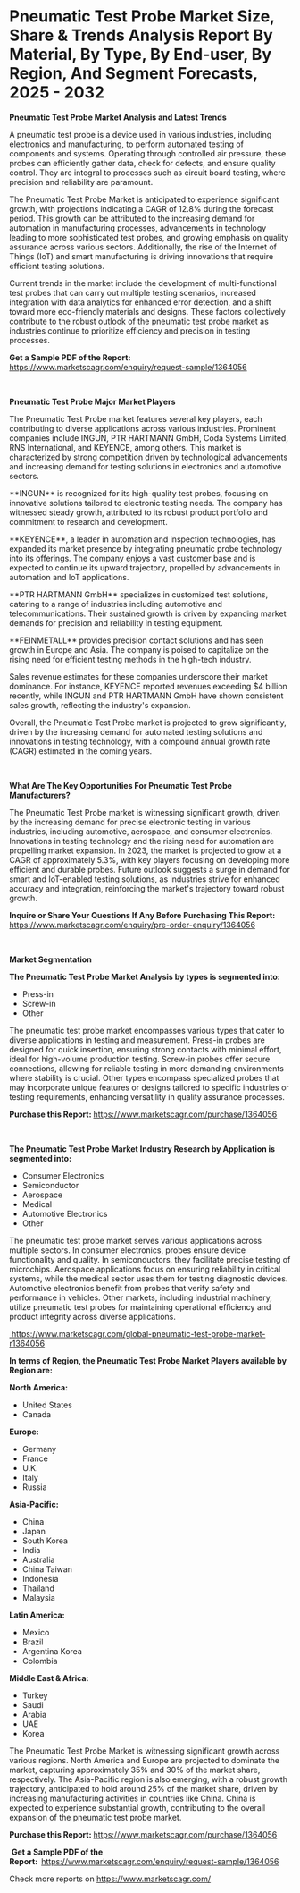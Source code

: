 <p><h1>Pneumatic Test Probe Market Size, Share & Trends Analysis Report By Material, By Type, By End-user, By Region, And Segment Forecasts, 2025 - 2032</h1></p><p><strong>Pneumatic Test Probe Market Analysis and Latest Trends</strong></p>
<p><p>A pneumatic test probe is a device used in various industries, including electronics and manufacturing, to perform automated testing of components and systems. Operating through controlled air pressure, these probes can efficiently gather data, check for defects, and ensure quality control. They are integral to processes such as circuit board testing, where precision and reliability are paramount.</p><p>The Pneumatic Test Probe Market is anticipated to experience significant growth, with projections indicating a CAGR of 12.8% during the forecast period. This growth can be attributed to the increasing demand for automation in manufacturing processes, advancements in technology leading to more sophisticated test probes, and growing emphasis on quality assurance across various sectors. Additionally, the rise of the Internet of Things (IoT) and smart manufacturing is driving innovations that require efficient testing solutions.</p><p>Current trends in the market include the development of multi-functional test probes that can carry out multiple testing scenarios, increased integration with data analytics for enhanced error detection, and a shift toward more eco-friendly materials and designs. These factors collectively contribute to the robust outlook of the pneumatic test probe market as industries continue to prioritize efficiency and precision in testing processes.</p></p>
<p><strong>Get a Sample PDF of the Report:&nbsp;</strong> <a href="https://www.marketscagr.com/enquiry/request-sample/1364056?utm_campaign=2799&utm_medium=2&utm_source=Github&utm_content=ia&utm_term=28022025&utm_id=pneumatic-test-probe">https://www.marketscagr.com/enquiry/request-sample/1364056</a></p>
<p>&nbsp;</p>
<p><strong>Pneumatic Test Probe Major Market Players</strong></p>
<p><p>The Pneumatic Test Probe market features several key players, each contributing to diverse applications across various industries. Prominent companies include INGUN, PTR HARTMANN GmbH, Coda Systems Limited, RNS International, and KEYENCE, among others. This market is characterized by strong competition driven by technological advancements and increasing demand for testing solutions in electronics and automotive sectors.</p><p>**INGUN** is recognized for its high-quality test probes, focusing on innovative solutions tailored to electronic testing needs. The company has witnessed steady growth, attributed to its robust product portfolio and commitment to research and development.</p><p>**KEYENCE**, a leader in automation and inspection technologies, has expanded its market presence by integrating pneumatic probe technology into its offerings. The company enjoys a vast customer base and is expected to continue its upward trajectory, propelled by advancements in automation and IoT applications.</p><p>**PTR HARTMANN GmbH** specializes in customized test solutions, catering to a range of industries including automotive and telecommunications. Their sustained growth is driven by expanding market demands for precision and reliability in testing equipment.</p><p>**FEINMETALL** provides precision contact solutions and has seen growth in Europe and Asia. The company is poised to capitalize on the rising need for efficient testing methods in the high-tech industry.</p><p>Sales revenue estimates for these companies underscore their market dominance. For instance, KEYENCE reported revenues exceeding $4 billion recently, while INGUN and PTR HARTMANN GmbH have shown consistent sales growth, reflecting the industry's expansion.</p><p>Overall, the Pneumatic Test Probe market is projected to grow significantly, driven by the increasing demand for automated testing solutions and innovations in testing technology, with a compound annual growth rate (CAGR) estimated in the coming years.</p></p>
<p>&nbsp;</p>
<p><strong>What Are The Key Opportunities For Pneumatic Test Probe Manufacturers?</strong></p>
<p><p>The Pneumatic Test Probe market is witnessing significant growth, driven by the increasing demand for precise electronic testing in various industries, including automotive, aerospace, and consumer electronics. Innovations in testing technology and the rising need for automation are propelling market expansion. In 2023, the market is projected to grow at a CAGR of approximately 5.3%, with key players focusing on developing more efficient and durable probes. Future outlook suggests a surge in demand for smart and IoT-enabled testing solutions, as industries strive for enhanced accuracy and integration, reinforcing the market's trajectory toward robust growth.</p></p>
<p><strong>Inquire or Share Your Questions If Any Before Purchasing This Report:</strong> <a href="https://www.marketscagr.com/enquiry/pre-order-enquiry/1364056?utm_campaign=2799&utm_medium=2&utm_source=Github&utm_content=ia&utm_term=28022025&utm_id=pneumatic-test-probe">https://www.marketscagr.com/enquiry/pre-order-enquiry/1364056</a></p>
<p>&nbsp;</p>
<p><strong>Market Segmentation</strong></p>
<p><strong>The Pneumatic Test Probe Market Analysis by types is segmented into:</strong></p>
<p><ul><li>Press-in</li><li>Screw-in</li><li>Other</li></ul></p>
<p><p>The pneumatic test probe market encompasses various types that cater to diverse applications in testing and measurement. Press-in probes are designed for quick insertion, ensuring strong contacts with minimal effort, ideal for high-volume production testing. Screw-in probes offer secure connections, allowing for reliable testing in more demanding environments where stability is crucial. Other types encompass specialized probes that may incorporate unique features or designs tailored to specific industries or testing requirements, enhancing versatility in quality assurance processes.</p></p>
<p><strong>Purchase this Report:&nbsp;</strong><a href="https://www.marketscagr.com/purchase/1364056?utm_campaign=2799&utm_medium=2&utm_source=Github&utm_content=ia&utm_term=28022025&utm_id=pneumatic-test-probe">https://www.marketscagr.com/purchase/1364056</a></p>
<p>&nbsp;</p>
<p><strong>The Pneumatic Test Probe Market Industry Research by Application is segmented into:</strong></p>
<p><ul><li>Consumer Electronics</li><li>Semiconductor</li><li>Aerospace</li><li>Medical</li><li>Automotive Electronics</li><li>Other</li></ul></p>
<p><p>The pneumatic test probe market serves various applications across multiple sectors. In consumer electronics, probes ensure device functionality and quality. In semiconductors, they facilitate precise testing of microchips. Aerospace applications focus on ensuring reliability in critical systems, while the medical sector uses them for testing diagnostic devices. Automotive electronics benefit from probes that verify safety and performance in vehicles. Other markets, including industrial machinery, utilize pneumatic test probes for maintaining operational efficiency and product integrity across diverse applications.</p></p>
<p><a href="https://www.marketscagr.com/global-pneumatic-test-probe-market-r1364056?utm_campaign=2799&utm_medium=2&utm_source=Github&utm_content=ia&utm_term=28022025&utm_id=pneumatic-test-probe">&nbsp;https://www.marketscagr.com/global-pneumatic-test-probe-market-r1364056</a></p>
<p><strong>In terms of Region, the Pneumatic Test Probe Market Players available by Region are:</strong></p>
<p>
    <p> <strong> North America: </strong>
        <ul>
            <li>United States</li>
            <li>Canada</li>
        </ul>
        </p> 
    <p> <strong> Europe: </strong>
        <ul>
            <li>Germany</li>
            <li>France</li>
            <li>U.K.</li>
            <li>Italy</li>
            <li>Russia</li>
        </ul>
        </p> 
    <p> <strong> Asia-Pacific: </strong>
        <ul>
            <li>China</li>
            <li>Japan</li>
            <li>South Korea</li>
            <li>India</li>
            <li>Australia</li>
            <li>China Taiwan</li>
            <li>Indonesia</li>
            <li>Thailand</li>
            <li>Malaysia</li>
        </ul>
        </p> 
    <p> <strong> Latin America: </strong>
        <ul>
            <li>Mexico</li>
            <li>Brazil</li>
            <li>Argentina Korea</li>
            <li>Colombia</li>
        </ul>
        </p> 
    <p> <strong> Middle East & Africa: </strong>
        <ul>
            <li>Turkey</li>
            <li>Saudi</li>
            <li>Arabia</li>
            <li>UAE</li>
            <li>Korea</li>
        </ul>
    </p>
    </p>
<p><p>The Pneumatic Test Probe Market is witnessing significant growth across various regions. North America and Europe are projected to dominate the market, capturing approximately 35% and 30% of the market share, respectively. The Asia-Pacific region is also emerging, with a robust growth trajectory, anticipated to hold around 25% of the market share, driven by increasing manufacturing activities in countries like China. China is expected to experience substantial growth, contributing to the overall expansion of the pneumatic test probe market.</p></p>
<p><strong>Purchase this Report: </strong><a href="https://www.marketscagr.com/purchase/1364056?utm_campaign=2799&utm_medium=2&utm_source=Github&utm_content=ia&utm_term=28022025&utm_id=pneumatic-test-probe">https://www.marketscagr.com/purchase/1364056</a></p>
<p>&nbsp;<strong>Get a Sample PDF of the Report:&nbsp;&nbsp;</strong><a href="https://www.marketscagr.com/enquiry/request-sample/1364056?utm_campaign=2799&utm_medium=2&utm_source=Github&utm_content=ia&utm_term=28022025&utm_id=pneumatic-test-probe">https://www.marketscagr.com/enquiry/request-sample/1364056</a></p>
<p><strong></strong></p>
<p>Check more reports on <a href="https://www.marketscagr.com/?utm_campaign=2799&utm_medium=2&utm_source=Github&utm_content=ia&utm_term=28022025&utm_id=pneumatic-test-probe">https://www.marketscagr.com/</a></p>